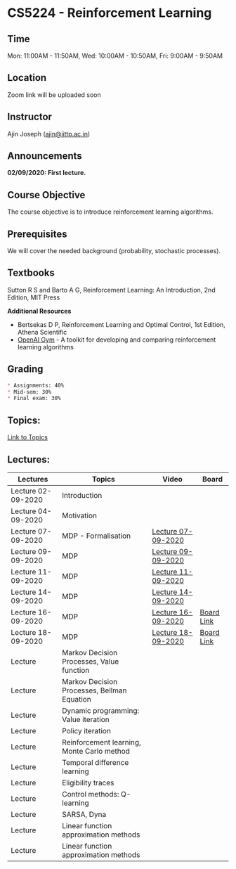 # CS5224 - Reinforcement Learning

## Time

Mon: 11:00AM - 11:50AM,
Wed: 10:00AM - 10:50AM,
Fri: 9:00AM - 9:50AM

## Location
Zoom link will be uploaded soon

## Instructor
Ajin Joseph (ajin@iittp.ac.in)


## Announcements
**02/09/2020: First lecture.**


## Course Objective
The course objective is to introduce reinforcement learning algorithms.

## Prerequisites

We will cover the needed background (probability, stochastic processes). 

## Textbooks
Sutton R S and Barto A G, Reinforcement Learning: An Introduction, 2nd Edition, MIT Press

**Additional Resources**

* Bertsekas D P, Reinforcement Learning and Optimal Control, 1st Edition, Athena Scientific
* [OpenAI Gym](https://gym.openai.com/) - A toolkit for developing and comparing reinforcement learning algorithms

## Grading
```markdown
* Assignments: 40% 
* Mid-sem: 30% 
* Final exam: 30%
```

 
## Topics:

[Link to Topics](https://iittp.ac.in/pdfs/syllabus/CS5224.pdf)
 
 
## Lectures:

| **Lectures**   | **Topics** | **Video** | **Board** |
| -------------- | --- | --- | --- |
| Lecture 02-09-2020     | Introduction  | | |
| Lecture 04-09-2020     | Motivation   | | |
| Lecture 07-09-2020     | MDP - Formalisation | [Lecture 07-09-2020](https://drive.google.com/file/d/1ahkrWr0I9f_YIXVkoXkI4NrsOs_UhQyD/view) | |
| Lecture 09-09-2020     | MDP  | [Lecture 09-09-2020](https://drive.google.com/file/d/1ngMTB7ZKaAYIBuefJKGxsZp4OougUBQ3/view) | |
| Lecture 11-09-2020     | MDP | [Lecture 11-09-2020](https://drive.google.com/file/d/1I63fvQ-AE5ooZVFNMHogqMKTbAalCeKB/view) |  |
| Lecture 14-09-2020     | MDP | [Lecture 14-09-2020](https://drive.google.com/file/d/16lzrp6qJMR0J5lzPNizHT1F5WrjZOm_X/view) | |
| Lecture 16-09-2020     | MDP | [Lecture 16-09-2020](https://drive.google.com/file/d/1jnkxH-Q1qLMiH0zSrotRjNZqE2OB1_Jp/view) | [Board Link](https://classroom.google.com/u/1/c/MTMxOTMyNjgwOTE0)|
| Lecture 18-09-2020     | MDP | [Lecture 18-09-2020](https://drive.google.com/file/d/1FDWhZexXO1O9dXAsWLotWlK_EGp-MJvv/view) | [Board Link](https://classroom.google.com/u/1/c/MTMxOTMyNjgwOTE0)|
| Lecture      | Markov Decision Processes, Value function | | |
| Lecture      | Markov Decision Processes, Bellman Equation | | |
| Lecture      | Dynamic programming: Value iteration | | |
| Lecture     | Policy iteration | | |
| Lecture     | Reinforcement learning, Monte Carlo method  | | |
| Lecture     | Temporal difference learning | | |
| Lecture     | Eligibility traces | | |
| Lecture     | Control methods: Q-learning | | |
| Lecture     | SARSA, Dyna  | | |
| Lecture     | Linear function approximation methods | | |
| Lecture     | Linear function approximation methods | | |






